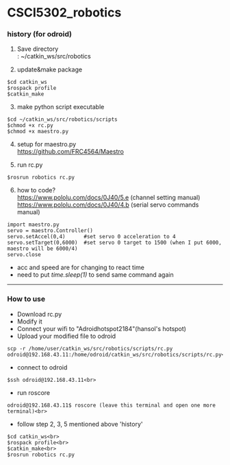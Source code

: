 # CSCI5302_robotics

### history (for odroid)

1. Save directory <br>
  : ~/catkin_ws/src/robotics

2. update&make package
```
$cd catkin_ws
$rospack profile
$catkin_make
```

3. make python script executable
```
$cd ~/catkin_ws/src/robotics/scripts
$chmod +x rc.py
$chmod +x maestro.py
```

4. setup for maestro.py <br>
  https://github.com/FRC4564/Maestro
  
5. run rc.py
```
$rosrun robotics rc.py
```

6. how to code? <br>
  https://www.pololu.com/docs/0J40/5.e (channel setting manual)<br>
  https://www.pololu.com/docs/0J40/4.b (serial servo commands manual)

```
import maestro.py
servo = maestro.Controller()
servo.setAccel(0,4)      #set servo 0 acceleration to 4
servo.setTarget(0,6000)  #set servo 0 target to 1500 (when I put 6000, maestro will be 6000/4)
servo.close
```
- acc and speed are for changing to react time
- need to put *time.sleep(1)* to send same command again

---

### How to use

- Download rc.py<br>
- Modify it<br>
- Connect your wifi to "Adroidhotspot2184"(hansol's hotspot)<br>
- Upload your modified file to odroid
```
scp -r /home/user/catkin_ws/src/robotics/scripts/rc.py odroid@192.168.43.11:/home/odroid/catkin_ws/src/robotics/scripts/rc.py<br>
```
- connect to odroid
```
$ssh odroid@192.168.43.11<br>
```
- run roscore
```
odroid@192.168.43.11$ roscore (leave this terminal and open one more terminal)<br>
```
- follow step 2, 3, 5 mentioned above 'history'<br>
```
$cd catkin_ws<br>
$rospack profile<br>
$catkin_make<br>
$rosrun robotics rc.py
```
